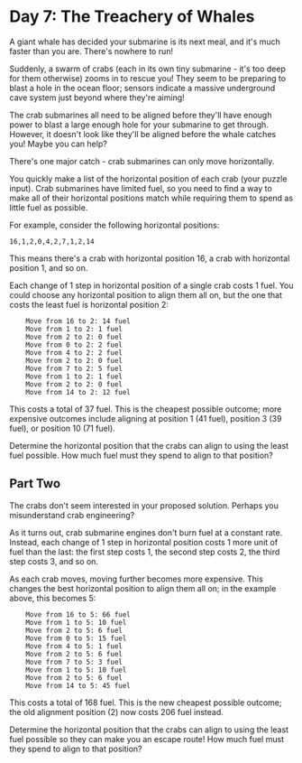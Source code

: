 # Day 7: The Treachery of Whales #

A giant whale has decided your submarine is its next meal, and it's much faster than you are. There's nowhere to run!

Suddenly, a swarm of crabs (each in its own tiny submarine - it's too deep for them otherwise) zooms in to rescue you! They seem to be preparing to blast a hole in the ocean floor; sensors indicate a massive underground cave system just beyond where they're aiming!

The crab submarines all need to be aligned before they'll have enough power to blast a large enough hole for your submarine to get through. However, it doesn't look like they'll be aligned before the whale catches you! Maybe you can help?

There's one major catch - crab submarines can only move horizontally.

You quickly make a list of the horizontal position of each crab (your puzzle input). Crab submarines have limited fuel, so you need to find a way to make all of their horizontal positions match while requiring them to spend as little fuel as possible.

For example, consider the following horizontal positions:

```
16,1,2,0,4,2,7,1,2,14
```

This means there's a crab with horizontal position 16, a crab with horizontal position 1, and so on.

Each change of 1 step in horizontal position of a single crab costs 1 fuel. You could choose any horizontal position to align them all on, but the one that costs the least fuel is horizontal position 2:

```
    Move from 16 to 2: 14 fuel
    Move from 1 to 2: 1 fuel
    Move from 2 to 2: 0 fuel
    Move from 0 to 2: 2 fuel
    Move from 4 to 2: 2 fuel
    Move from 2 to 2: 0 fuel
    Move from 7 to 2: 5 fuel
    Move from 1 to 2: 1 fuel
    Move from 2 to 2: 0 fuel
    Move from 14 to 2: 12 fuel
```

This costs a total of 37 fuel. This is the cheapest possible outcome; more expensive outcomes include aligning at position 1 (41 fuel), position 3 (39 fuel), or position 10 (71 fuel).

Determine the horizontal position that the crabs can align to using the least fuel possible. How much fuel must they spend to align to that position?

## Part Two ##

The crabs don't seem interested in your proposed solution. Perhaps you misunderstand crab engineering?

As it turns out, crab submarine engines don't burn fuel at a constant rate. Instead, each change of 1 step in horizontal position costs 1 more unit of fuel than the last: the first step costs 1, the second step costs 2, the third step costs 3, and so on.

As each crab moves, moving further becomes more expensive. This changes the best horizontal position to align them all on; in the example above, this becomes 5:

```
    Move from 16 to 5: 66 fuel
    Move from 1 to 5: 10 fuel
    Move from 2 to 5: 6 fuel
    Move from 0 to 5: 15 fuel
    Move from 4 to 5: 1 fuel
    Move from 2 to 5: 6 fuel
    Move from 7 to 5: 3 fuel
    Move from 1 to 5: 10 fuel
    Move from 2 to 5: 6 fuel
    Move from 14 to 5: 45 fuel
```

This costs a total of 168 fuel. This is the new cheapest possible outcome; the old alignment position (2) now costs 206 fuel instead.

Determine the horizontal position that the crabs can align to using the least fuel possible so they can make you an escape route! How much fuel must they spend to align to that position?
